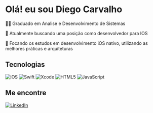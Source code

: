 Olá! eu sou Diego Carvalho
==========================
🧑‍🎓 Graduado em Analise e Desenvolvimento de Sistemas 

👀 Atualmente buscando uma posição como desenvolvedor para IOS   

🌱 Focando os estudos em desenvolvimento iOS nativo, utilizando as melhores práticas e arquiteturas  

Tecnologias
-----------

![iOS](https://img.shields.io/badge/iOS-000000?style=for-the-badge&logo=ios&logoColor=white) ![Swift](https://img.shields.io/badge/swift-F54A2A?style=for-the-badge&logo=swift&logoColor=white)	![Xcode](https://img.shields.io/badge/Xcode-007ACC?style=for-the-badge&logo=Xcode&logoColor=white)
![HTML5](https://img.shields.io/badge/html5-%23E34F26.svg?style=for-the-badge&logo=html5&logoColor=white) ![JavaScript](https://img.shields.io/badge/javascript-%23323330.svg?style=for-the-badge&logo=javascript&logoColor=%23F7DF1E)

Me encontre
-----------

[![LinkedIn](https://img.shields.io/badge/linkedin-%230077B5.svg?style=for-the-badge&logo=linkedin&logoColor=white)](https://www.linkedin.com/in/diegodmca/)


<!---
diegodmca/diegodmca is a ✨ special ✨ repository because its `README.md` (this file) appears on your GitHub profile.
You can click the Preview link to take a look at your changes.
--->
